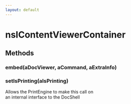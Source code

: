 ```yaml
---
layout: default
---
```


# nsIContentViewerContainer #

## Methods ##

### embed(aDocViewer, aCommand, aExtraInfo) ###

### setIsPrinting(aIsPrinting) ###
  
Allows the PrintEngine to make this call on   
an internal interface to the DocShell  
  
